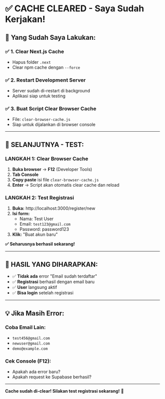 # ✅ CACHE CLEARED - Saya Sudah Kerjakan!

## 🧹 **Yang Sudah Saya Lakukan:**

### ✅ **1. Clear Next.js Cache**
- Hapus folder `.next`
- Clear npm cache dengan `--force`

### ✅ **2. Restart Development Server**
- Server sudah di-restart di background
- Aplikasi siap untuk testing

### ✅ **3. Buat Script Clear Browser Cache**
- File: `clear-browser-cache.js`
- Siap untuk dijalankan di browser console

---

## 🧪 **SELANJUTNYA - TEST:**

### **LANGKAH 1: Clear Browser Cache**

1. **Buka browser** → **F12** (Developer Tools)
2. **Tab Console**
3. **Copy paste** isi file `clear-browser-cache.js`
4. **Enter** → Script akan otomatis clear cache dan reload

### **LANGKAH 2: Test Registrasi**

1. **Buka:** http://localhost:3000/register/new
2. **Isi form:**
   - Nama: Test User
   - Email: `test123@gmail.com`
   - Password: password123
3. **Klik:** "Buat akun baru"

**✅ Seharusnya berhasil sekarang!**

---

## 🎯 **HASIL YANG DIHARAPKAN:**

- ✅ **Tidak ada** error "Email sudah terdaftar"
- ✅ **Registrasi** berhasil dengan email baru
- ✅ **User** langsung aktif
- ✅ **Bisa login** setelah registrasi

---

## 💡 **Jika Masih Error:**

### **Coba Email Lain:**
- `test456@gmail.com`
- `newuser@gmail.com`
- `demo@example.com`

### **Cek Console (F12):**
- Apakah ada error baru?
- Apakah request ke Supabase berhasil?

---

**Cache sudah di-clear! Silakan test registrasi sekarang!** 🚀
